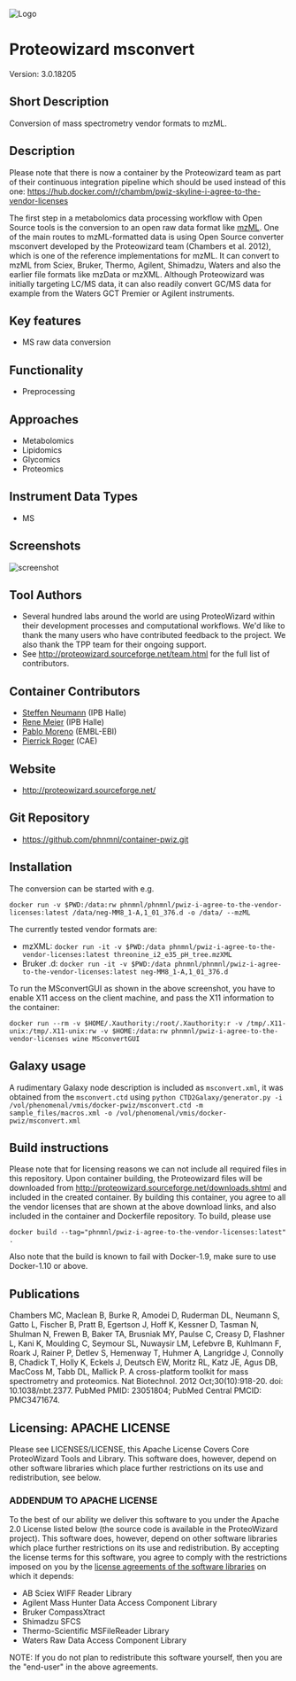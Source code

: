 ![Logo](pwiz-logo.png)

# Proteowizard msconvert
Version: 3.0.18205

## Short Description

Conversion of mass spectrometry vendor formats to mzML.

## Description

Please note that there is now a container by the Proteowizard team
as part of their continuous integration pipeline
which should be used instead of this one:
https://hub.docker.com/r/chambm/pwiz-skyline-i-agree-to-the-vendor-licenses

The first step in a metabolomics data processing workflow with Open
Source tools is the conversion to an open raw data format like
[mzML](https://github.com/HUPO-PSI/mzML/). One of the main routes to mzML-formatted data is using Open Source converter
msconvert developed by the Proteowizard team (Chambers et al. 2012),
which is one of the reference implementations for mzML. It can convert
to mzML from Sciex, Bruker, Thermo, Agilent, Shimadzu, Waters
and also the earlier file formats like mzData or mzXML.
Although Proteowizard was initially targeting LC/MS data, it can also readily
convert GC/MS data for example from the Waters GCT Premier or Agilent instruments.

## Key features
- MS raw data conversion

## Functionality
- Preprocessing

## Approaches
- Metabolomics
- Lipidomics
- Glycomics
- Proteomics

## Instrument Data Types
- MS

## Screenshots
![screenshot](MSconvertGUI.png)

## Tool Authors
- Several hundred labs around the world are using ProteoWizard within their development processes and computational workflows. We'd like to thank the many users who have contributed feedback to the project. We also thank the TPP team for their ongoing support.
- See http://proteowizard.sourceforge.net/team.html for the full list of contributors.

## Container Contributors
- [Steffen Neumann](https://github.com/sneumann) (IPB Halle)
- [Rene Meier](https://github.com/meier-rene) (IPB Halle)
- [Pablo Moreno](https://github.com/pcm32) (EMBL-EBI)
- [Pierrick Roger](https://github.com/pkrog) (CAE)

## Website
- http://proteowizard.sourceforge.net/

## Git Repository
- https://github.com/phnmnl/container-pwiz.git

## Installation

The conversion can be started with e.g.

`docker run -v $PWD:/data:rw phnmnl/phnmnl/pwiz-i-agree-to-the-vendor-licenses:latest /data/neg-MM8_1-A,1_01_376.d -o /data/ --mzML`

The currently tested vendor formats are:

* mzXML: `docker run -it -v $PWD:/data phnmnl/pwiz-i-agree-to-the-vendor-licenses:latest threonine_i2_e35_pH_tree.mzXML`
* Bruker .d: `docker run -it -v $PWD:/data phnmnl/phnmnl/pwiz-i-agree-to-the-vendor-licenses:latest neg-MM8_1-A,1_01_376.d`

To run the MSconvertGUI as shown in the above screenshot, you have to enable X11 access on the client machine, and pass the X11 information to the container:

`docker run --rm -v $HOME/.Xauthority:/root/.Xauthority:r -v /tmp/.X11-unix:/tmp/.X11-unix:rw -v $HOME:/data:rw phnmnl/pwiz-i-agree-to-the-vendor-licenses wine MSconvertGUI`

## Galaxy usage

A rudimentary Galaxy node description is included as `msconvert.xml`,
it was obtained from the `msconvert.ctd` using
`python CTD2Galaxy/generator.py -i /vol/phenomenal/vmis/docker-pwiz/msconvert.ctd -m sample_files/macros.xml -o /vol/phenomenal/vmis/docker-pwiz/msconvert.xml`


## Build instructions

Please note that for licensing reasons we can not include all required
files in this repository. Upon container building, the Proteowizard files
will be downloaded from http://proteowizard.sourceforge.net/downloads.shtml and included
in the created container. By building this container, you agree
to all the vendor licenses that are shown at the above download links,
and also included in the container and Dockerfile repository. To build, please use

`docker build --tag="phnmnl/pwiz-i-agree-to-the-vendor-licenses:latest" .`

Also note that the build is known to fail with Docker-1.9, make sure to use Docker-1.10 or above.

## Publications

Chambers MC, Maclean B, Burke R, Amodei D, Ruderman DL, Neumann S, Gatto L,
Fischer B, Pratt B, Egertson J, Hoff K, Kessner D, Tasman N, Shulman N, Frewen B,
Baker TA, Brusniak MY, Paulse C, Creasy D, Flashner L, Kani K, Moulding C,
Seymour SL, Nuwaysir LM, Lefebvre B, Kuhlmann F, Roark J, Rainer P, Detlev S,
Hemenway T, Huhmer A, Langridge J, Connolly B, Chadick T, Holly K, Eckels J,
Deutsch EW, Moritz RL, Katz JE, Agus DB, MacCoss M, Tabb DL, Mallick P. A
cross-platform toolkit for mass spectrometry and proteomics. Nat Biotechnol. 2012
Oct;30(10):918-20. doi: 10.1038/nbt.2377. PubMed PMID: 23051804; PubMed Central
PMCID: PMC3471674.

## Licensing: APACHE LICENSE
Please see LICENSES/LICENSE, this Apache License Covers Core ProteoWizard Tools and Library. This software does, however, depend on other software libraries which place further restrictions on its use and redistribution, see below.

### ADDENDUM TO APACHE LICENSE

To the best of our ability we deliver this software to you under the Apache 2.0 License listed below (the source code is available in the ProteoWizard project). This software does, however, depend on other software libraries which place further restrictions on its use and redistribution. By accepting the license terms for this software, you agree to comply with the restrictions imposed on you by the
[license agreements of the software libraries](LICENSES/VENDORLICENSES.html)
 on which it depends:

* AB Sciex WIFF Reader Library
* Agilent Mass Hunter Data Access Component Library
* Bruker CompassXtract
* Shimadzu SFCS
* Thermo-Scientific MSFileReader Library
* Waters Raw Data Access Component Library

NOTE: If you do not plan to redistribute this software yourself, then you are the "end-user" in the above agreements.
